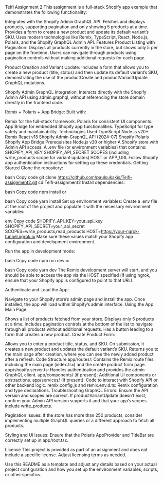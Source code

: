 Teifi Assignment 2
This assignment is a full-stack Shopify app example that demonstrates the following functionality:

Integrates with the Shopify Admin GraphQL API.
Fetches and displays products, supporting pagination and only showing 5 products at a time.
Provides a form to create a new product and update its default variant’s SKU.
Uses modern technologies like Remix, TypeScript, React, Node.js, Polaris, and the Shopify GraphQL Admin API.
Features
Product Listing with Pagination:
Displays all products currently in the store, but shows only 5 per page on the frontend. Users can navigate through products using pagination controls without making additional requests for each page.

Product Creation and Variant Update:
Includes a form that allows you to create a new product (title, status) and then update its default variant’s SKU, demonstrating the use of the productCreate and productVariantUpdate GraphQL mutations.

Shopify Admin GraphQL Integration:
Interacts directly with the Shopify Admin API using admin.graphql, without referencing the store domain directly in the frontend code.

Remix + Polaris + App Bridge:
Built with:

Remix for the full-stack framework.
Polaris for consistent UI components.
App Bridge for embedded Shopify app functionalities.
TypeScript for type safety and maintainability.
Technologies Used
TypeScript
Node.js v20+
Remix
React v18
Shopify Admin GraphQL API (2024-07)
Shopify Polaris
Shopify App Bridge
Prerequisites
Node.js v20 or higher
A Shopify store with Admin API access.
A .env file (or environment variables) that contains:
SHOPIFY_API_KEY
SHOPIFY_API_SECRET
SCOPES (including write_products scope for variant updates)
HOST or APP_URL
Follow Shopify app authentication instructions for setting up these credentials.
Getting Started
Clone the repository:

bash
Copy code
git clone https://github.com/pauloukakis/Teifi-assignment2.git
cd Teifi-assignment2
Install dependencies:

bash
Copy code
npm install
or

bash
Copy code
yarn install
Set up environment variables: Create a .env file at the root of the project and populate it with the necessary environment variables:

env
Copy code
SHOPIFY_API_KEY=your_api_key
SHOPIFY_API_SECRET=your_api_secret
SCOPES=write_products,read_products
HOST=https://your-ngrok-tunnel.ngrok.io
Make sure these values match your Shopify app configuration and development environment.

Run the app in development mode:

bash
Copy code
npm run dev
or

bash
Copy code
yarn dev
The Remix development server will start, and you should be able to access the app via the HOST specified (if using ngrok, ensure that your Shopify app is configured to point to that URL).

Authenticate and Load the App:

Navigate to your Shopify store’s admin page and install the app.
Once installed, the app will load within Shopify’s admin interface.
Using the App
Main Page:

Shows a list of products fetched from your store.
Displays only 5 products at a time.
Includes pagination controls at the bottom of the list to navigate through all products without additional requests.
Has a button leading to a form that creates a new product.
Create Product Form:

Allows you to enter a product title, status, and SKU.
On submission, it creates a new product and updates the default variant’s SKU.
Returns you to the main page after creation, where you can see the newly added product after a refresh.
Code Structure
app/routes/: Contains the Remix route files, including the main page (index.tsx) and the create product form page.
app/shopify.server.ts: Handles authentication and provides the admin GraphQL client.
app/components/ (if present): Additional UI components or abstractions.
app/services/ (if present): Code to interact with Shopify API or other backend logic.
remix.config.js and remix.env.d.ts: Remix configuration and type declarations.
Troubleshooting
GraphQL Errors:
Ensure the API version and scopes are correct. If productVariantUpdate doesn’t exist, confirm your Admin API version supports it and that your app’s scopes include write_products.

Pagination Issues:
If the store has more than 250 products, consider implementing multiple GraphQL queries or a different approach to fetch all products.

Styling and UI Issues:
Ensure that the Polaris AppProvider and TitleBar are correctly set up in app/root.tsx.

License
This project is provided as part of an assignment and does not include a specific license. Adjust licensing terms as needed.

Use this README as a template and adjust any details based on your actual project configuration and how you set up the environment variables, scripts, or other specifics.






